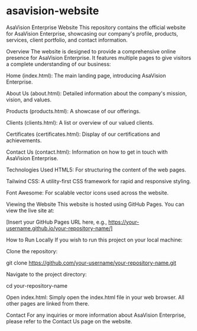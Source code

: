 # asavision-website

AsaVision Enterprise Website
This repository contains the official website for AsaVision Enterprise, showcasing our company's profile, products, services, client portfolio, and contact information.

Overview
The website is designed to provide a comprehensive online presence for AsaVision Enterprise. It features multiple pages to give visitors a complete understanding of our business:

Home (index.html): The main landing page, introducing AsaVision Enterprise.

About Us (about.html): Detailed information about the company's mission, vision, and values.

Products (products.html): A showcase of our offerings.

Clients (clients.html): A list or overview of our valued clients.

Certificates (certificates.html): Display of our certifications and achievements.

Contact Us (contact.html): Information on how to get in touch with AsaVision Enterprise.

Technologies Used
HTML5: For structuring the content of the web pages.

Tailwind CSS: A utility-first CSS framework for rapid and responsive styling.

Font Awesome: For scalable vector icons used across the website.

Viewing the Website
This website is hosted using GitHub Pages. You can view the live site at:

[Insert your GitHub Pages URL here, e.g., https://your-username.github.io/your-repository-name/]

How to Run Locally
If you wish to run this project on your local machine:

Clone the repository:

git clone https://github.com/your-username/your-repository-name.git

Navigate to the project directory:

cd your-repository-name

Open index.html: Simply open the index.html file in your web browser. All other pages are linked from there.

Contact
For any inquiries or more information about AsaVision Enterprise, please refer to the Contact Us page on the website.
